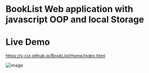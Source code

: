 # BookList Web application with javascript OOP and local Storage
# Live Demo
https://s-ciz.github.io/BookList/Home/index.html

![image](https://github.com/S-ciz/BookList/assets/95995178/f4c65f3e-6d31-4e64-b876-22d632d4dfb3)
